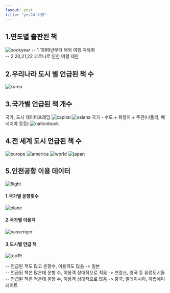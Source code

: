 ```yaml
---
layout: post
title: "yes24 여행"
---
```

## 1.연도별 출판된 책
![bookyear](../assets/images/bookyear.png)
-- 1 1989년부터 해외 여행 자유화 <br/>
-- 2 20,21,22 코로나로 인한 여행 제한

## 2.우리나라 도시 별 언급된 책 수
![korea](../assets/images/korea.png)

## 3.국가별 언급된 책 개수
국가, 도시 데이터프레임
![capital](../assets/images/capital.png)
![asiana](../assets/images/asiana.png)
국가 - 수도 + 취항지 + 주관(나폴리, 베네치아 등등)
![nationbook](../assets/images/nationbook.png)
## 4.전 세계 도시 언급된 책 수
![europe](../assets/images/europe.png)
![america](../assets/images/america.png)
![world](../assets/images/world.png)
![japan](../assets/images/japan.png)

## 5.인천공항 이용 데이터
![flight](../assets/images/flight.png)
#### 1.국가별 운항횟수
![plane](../assets/images/plane.png)
#### 2.국가별 이용객
![passenger](../assets/images/passenger.png)
#### 3.도시별 언급 책
![top19](../assets/images/top19.png)

-- 언급된 책도 많고 운항수, 이용객도 많음 -> 일본 <br/>
-- 언급된 책은 많은데 운항 수, 이용객 상대적으로 적음 -> 프랑스, 영국 등 유럽도시들 <br/>
-- 언급된 책은 적은데 운항 수, 이용객 상대적으로 많음 -> 중국, 말레이시아, 아랍에미레이트
